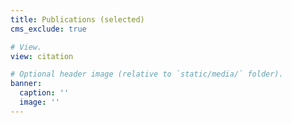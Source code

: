 ```yaml
---
title: Publications (selected)
cms_exclude: true

# View.
view: citation

# Optional header image (relative to `static/media/` folder).
banner:
  caption: ''
  image: ''
---
```

